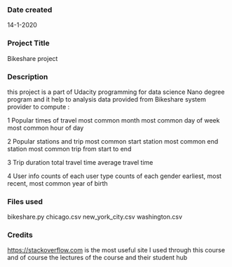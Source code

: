 ### Date created
14-1-2020

### Project Title
Bikeshare project

### Description
this project is a part of Udacity programming for data science Nano degree
program and it help to analysis data provided from Bikeshare system provider
to compute :

1 Popular times of travel
most common month
most common day of week
most common hour of day

2 Popular stations and trip
most common start station
most common end station
most common trip from start to end

3 Trip duration
total travel time
average travel time

4 User info
counts of each user type
counts of each gender
earliest, most recent, most common year of birth

### Files used
bikeshare.py
chicago.csv
new_york_city.csv
washington.csv

### Credits
https://stackoverflow.com is the most useful site I used through this course
and of course the lectures of the course and their student hub
